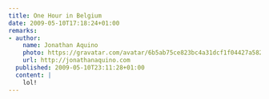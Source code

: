 ```yaml
---
title: One Hour in Belgium
date: 2009-05-10T17:18:24+01:00
remarks:
- author:
    name: Jonathan Aquino
    photo: https://gravatar.com/avatar/6b5ab75ce823bc4a31dcf1f04427a582
    url: http://jonathanaquino.com
  published: 2009-05-10T23:11:28+01:00
  content: |
    lol!
---
```

